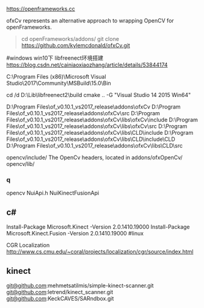 https://openframeworks.cc

ofxCv represents an alternative approach to wrapping OpenCV for openFrameworks.

> cd openFrameworks/addons/
> git clone https://github.com/kylemcdonald/ofxCv.git


#windows
win10下 libfreenect环境搭建
https://blog.csdn.net/cainiaoxiaozhang/article/details/53844174

C:\Program Files (x86)\Microsoft Visual Studio\2017\Community\MSBuild\15.0\Bin

cd /d D:\Lib\libfreenect2\build
cmake .. -G "Visual Studio 14 2015 Win64"

D:\Program Files\of_v0.10.1_vs2017_release\addons\ofxCv
D:\Program Files\of_v0.10.1_vs2017_release\addons\ofxCv\src
D:\Program Files\of_v0.10.1_vs2017_release\addons\ofxCv\libs\ofxCv\include
D:\Program Files\of_v0.10.1_vs2017_release\addons\ofxCv\libs\ofxCv\src
D:\Program Files\of_v0.10.1_vs2017_release\addons\ofxCv\libs\CLD\include
D:\Program Files\of_v0.10.1_vs2017_release\addons\ofxCv\libs\CLD\include\CLD
D:\Program Files\of_v0.10.1_vs2017_release\addons\ofxCv\libs\CLD\src


opencv/include/ The OpenCv headers, located in addons/ofxOpenCv/
opencv/lib/

### q
opencv
NuiApi.h
NuiKinectFusionApi


## c#

Install-Package Microsoft.Kinect -Version 2.0.1410.19000
Install-Package Microsoft.Kinect.Fusion -Version 2.0.1410.19000
#linux

CGR Localization
http://www.cs.cmu.edu/~coral/projects/localization/cgr/source/index.html


## kinect
git@github.com:mehmetsatilmis/simple-kinect-scanner.git
git@github.com:letrend/kinect_scanner.git
git@github.com:KeckCAVES/SARndbox.git